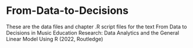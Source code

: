# From-Data-to-Decisions
These are the data files and chapter .R script files for the text From Data to Decisions in Music Education Research: Data Analytics and the General Linear Model Using R (2022, Routledge) 
